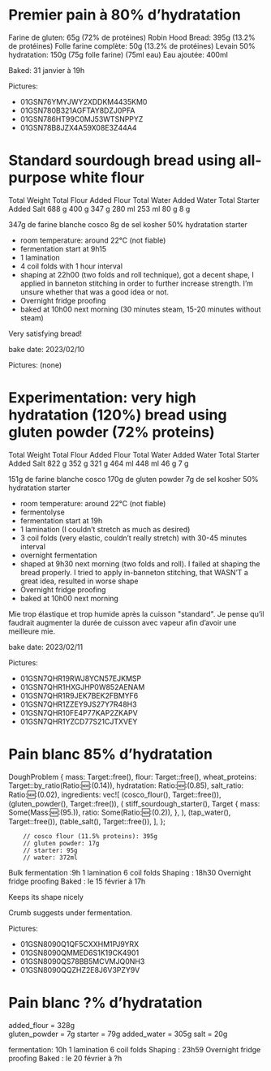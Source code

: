 # Premier pain à 80% d’hydratation

Farine de gluten: 65g (72% de protéines)
Robin Hood Bread: 395g (13.2% de protéines) 
Folle farine complète: 50g (13.2% de protéines)
Levain 50% hydratation: 150g (75g folle farine) (75ml eau)
Eau ajoutée: 400ml

Baked: 31 janvier à 19h

Pictures:
- 01GSN76YMYJWY2XDDKM4435KM0
- 01GSN780B321AGFTAY8DZJ0PFA
- 01GSN786HT99C0MJ53WTSNPPYZ
- 01GSN78B8JZX4A59X08E3Z44A4

# Standard sourdough bread using all-purpose white flour

Total Weight  Total Flour  Added Flour  Total Water  Added Water  Total Starter  Added Salt
688 g  400 g  347 g  280 ml  253 ml  80 g  8 g

347g de farine blanche cosco
8g de sel kosher
50% hydratation starter

+ room temperature: around 22°C (not fiable)
+ fermentation start at 9h15
+ 1 lamination
+ 4 coil folds with 1 hour interval
+ shaping at 22h00 (two folds and roll technique), got a decent shape, I applied in banneton stitching in order to further increase strength. I’m unsure whether that was a good idea or not.
+ Overnight fridge proofing
+ baked at 10h00 next morning (30 minutes steam, 15-20 minutes without steam)

Very satisfying bread!

bake date: 2023/02/10

Pictures: (none)

# Experimentation: very high hydratation (120%) bread using gluten powder (72% proteins)

Total Weight  Total Flour  Added Flour  Total Water  Added Water  Total Starter  Added Salt
822 g  352 g  321 g  464 ml  448 ml  46 g 7 g

151g de farine blanche cosco 
170g de gluten powder
7g de sel kosher
50% hydratation starter

+ room temperature: around 22°C (not fiable)
+ fermentolyse
+ fermentation start at 19h
+ 1 lamination (I couldn’t stretch as much as desired)
+ 3 coil folds (very elastic, couldn’t really stretch) with 30-45 minutes interval
+ overnight fermentation
+ shaped at 9h30 next morning (two folds and roll). I failed at shaping the bread properly. I tried to apply in-banneton stitching, that WASN’T a great idea, resulted in worse shape
+ Overnight fridge proofing
+ baked at 10h00 next morning

Mie trop élastique et trop humide après la cuisson "standard".
Je pense qu’il faudrait augmenter la durée de cuisson avec vapeur afin d’avoir une meilleure mie.

bake date: 2023/02/11

Pictures:
- 01GSN7QHR19RWJ8YCN57EJKMSP
- 01GSN7QHR1HXGJHP0W852AENAM
- 01GSN7QHR1R9JEK7BEK2FBMYF6
- 01GSN7QHR1ZZEY9JS27Y7R48H3
- 01GSN7QHR10FE4P77KAP2ZKAPV
- 01GSN7QHR1YZCD77S21CJTXVEY

# Pain blanc 85% d’hydratation

DoughProblem {
            mass: Target::free(),
            flour: Target::free(),
            wheat_proteins: Target::by_ratio(Ratio::new::<ratio>(0.14)),
            hydratation: Ratio::new::<ratio>(0.85),
            salt_ratio: Ratio::new::<ratio>(0.02),
            ingredients: vec![
                (cosco_flour(), Target::free()),
                (gluten_powder(), Target::free()),
                (
                    stiff_sourdough_starter(),
                    Target {
                        mass: Some(Mass::new::<gram>(95.)),
                        ratio: Some(Ratio::new::<ratio>(0.2)),
                    },
                ),
                (tap_water(), Target::free()),
                (table_salt(), Target::free()),
            ],
        };

        // cosco flour (11.5% proteins): 395g
        // gluten powder: 17g
        // starter: 95g
        // water: 372ml

Bulk fermentation :9h
1 lamination 
6 coil folds 
Shaping : 18h30
Overnight fridge proofing
Baked : le 15 février à 17h

Keeps its shape nicely 

Crumb suggests under fermentation.

Pictures:
- 01GSN8090Q1QF5CXXHM1PJ9YRX
- 01GSN8090QMMED6S1K19CK4901
- 01GSN8090QS78BB5MCVMJQ0NH3
- 01GSN8090QQZHZ2E8J6V3PZY9V

# Pain blanc ?% d’hydratation

added_flour = 328g  
gluten_powder = 7g
starter = 79g
added_water = 305g
salt = 20g

fermentation: 10h
1 lamination 
6 coil folds 
Shaping : 23h59
Overnight fridge proofing
Baked : le 20 février à ?h
